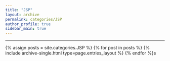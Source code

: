 ```yaml
---
title: "JSP"
layout: archive
permalink: categories/JSP
author_profile: true
sidebar_main: true
---
```


<!-- 공백이 포함되어 있는 카테고리 이름의 경우 site.categories.['a b c'] 이런식으로! -->

***

{% assign posts = site.categories.JSP %}
{% for post in posts %} {% include archive-single.html type=page.entries_layout %} {% endfor %}s